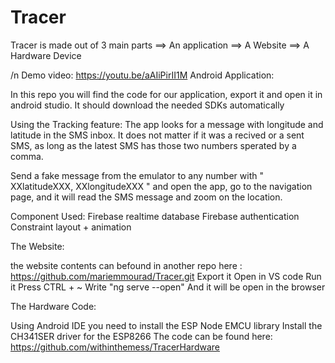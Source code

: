 # Tracer

Tracer is made out of 3 main parts
==> An application
==> A Website
==> A Hardware Device

/n Demo video: https://youtu.be/aAIiPirII1M
Android Application:

In this repo you will find the code for our application, export it and open it in android studio.
It should download the needed SDKs automatically
 
 Using the Tracking feature:
 The app looks for a message with longitude and latitude in the SMS inbox. 
 It does not matter if it was a recived or a sent SMS, as long as the latest SMS has those two numbers sperated by a comma.
 
 Send a fake message from the emulator to any number with "  XXlatitudeXXX, XXlongitudeXXX " 
 and open the app, go to the navigation page, and it will read the SMS message and zoom on the location.
 
 Component Used:
 Firebase realtime database
 Firebase authentication
 Constraint layout + animation
 
 
 
The Website: 

the website contents can befound in another repo here : https://github.com/mariemmourad/Tracer.git
Export it 
Open in VS code
Run it
Press CTRL + ~ 
Write "ng serve --open"
And it will be open in the browser


The Hardware Code:

Using Android IDE you need to install the ESP Node EMCU library 
Install the CH341SER driver for the ESP8266 
The code can be found here: https://github.com/withinthemess/TracerHardware


